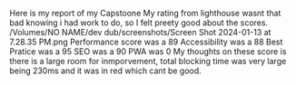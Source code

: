 Here is my report of my Capstoone 
My rating from lighthouse wasnt that bad knowing i had work to do, so I felt preety good about the scores.
/Volumes/NO NAME/dev dub/screenshots/Screen Shot 2024-01-13 at 7.28.35 PM.png
Performance score was a 89
Accessibility  was a 88
Best Pratice was a 95
SEO was a 90
PWA was 0
My thoughts on these score is there is a large room for inmporvement, total blocking time was very large being 230ms and it was in red which cant be good. 

